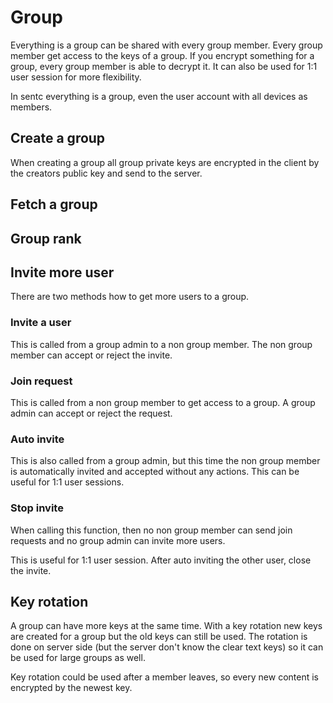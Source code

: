 # Group

Everything is a group can be shared with every group member. Every group member get access to the keys of a group.
If you encrypt something for a group, every group member is able to decrypt it.
It can also be used for 1:1 user session for more flexibility. 

In sentc everything is a group, even the user account with all devices as members.

## Create a group

When creating a group all group private keys are encrypted in the client by the creators public key and send to the server.

## Fetch a group

## Group rank

## Invite more user

There are two methods how to get more users to a group.

### Invite a user

This is called from a group admin to a non group member. The non group member can accept or reject the invite.

### Join request

This is called from a non group member to get access to a group. A group admin can accept or reject the request.

### Auto invite

This is also called from a group admin, but this time the non group member is automatically invited and accepted without any actions. 
This can be useful for 1:1 user sessions.

### Stop invite

When calling this function, then no non group member can send join requests and no group admin can invite more users. 

This is useful for 1:1 user session. After auto inviting the other user, close the invite.

## Key rotation

A group can have more keys at the same time. With a key rotation new keys are created for a group but the old keys can still be used.
The rotation is done on server side (but the server don't know the clear text keys) so it can be used for large groups as well.

Key rotation could be used after a member leaves, so every new content is encrypted by the newest key.